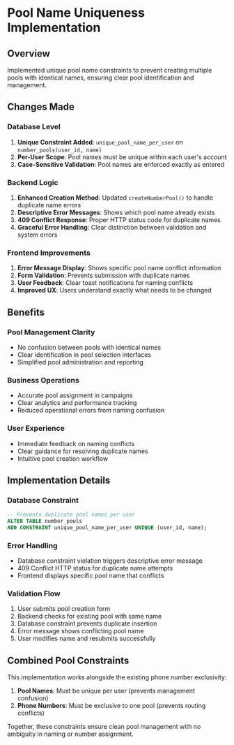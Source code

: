 # Pool Name Uniqueness Implementation

## Overview
Implemented unique pool name constraints to prevent creating multiple pools with identical names, ensuring clear pool identification and management.

## Changes Made

### Database Level
1. **Unique Constraint Added**: `unique_pool_name_per_user` on `number_pools(user_id, name)`
2. **Per-User Scope**: Pool names must be unique within each user's account
3. **Case-Sensitive Validation**: Pool names are enforced exactly as entered

### Backend Logic
1. **Enhanced Creation Method**: Updated `createNumberPool()` to handle duplicate name errors
2. **Descriptive Error Messages**: Shows which pool name already exists
3. **409 Conflict Response**: Proper HTTP status code for duplicate names
4. **Graceful Error Handling**: Clear distinction between validation and system errors

### Frontend Improvements
1. **Error Message Display**: Shows specific pool name conflict information
2. **Form Validation**: Prevents submission with duplicate names
3. **User Feedback**: Clear toast notifications for naming conflicts
4. **Improved UX**: Users understand exactly what needs to be changed

## Benefits

### Pool Management Clarity
- No confusion between pools with identical names
- Clear identification in pool selection interfaces
- Simplified pool administration and reporting

### Business Operations
- Accurate pool assignment in campaigns
- Clear analytics and performance tracking
- Reduced operational errors from naming confusion

### User Experience
- Immediate feedback on naming conflicts
- Clear guidance for resolving duplicate names
- Intuitive pool creation workflow

## Implementation Details

### Database Constraint
```sql
-- Prevents duplicate pool names per user
ALTER TABLE number_pools 
ADD CONSTRAINT unique_pool_name_per_user UNIQUE (user_id, name);
```

### Error Handling
- Database constraint violation triggers descriptive error message
- 409 Conflict HTTP status for duplicate name attempts
- Frontend displays specific pool name that conflicts

### Validation Flow
1. User submits pool creation form
2. Backend checks for existing pool with same name
3. Database constraint prevents duplicate insertion
4. Error message shows conflicting pool name
5. User modifies name and resubmits successfully

## Combined Pool Constraints
This implementation works alongside the existing phone number exclusivity:

1. **Pool Names**: Must be unique per user (prevents management confusion)
2. **Phone Numbers**: Must be exclusive to one pool (prevents routing conflicts)

Together, these constraints ensure clean pool management with no ambiguity in naming or number assignment.